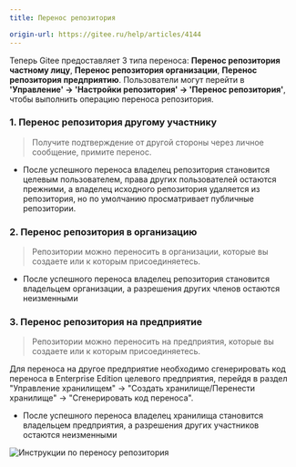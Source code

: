 ```yaml
---
title: Перенос репозитория

origin-url: https://gitee.ru/help/articles/4144
---
```


Теперь Gitee предоставляет 3 типа переноса: **Перенос репозитория частному лицу**, **Перенос репозитория организации**, **Перенос репозитория предприятию**. Пользователи могут перейти в **'Управление' -> 'Настройки репозитория' -> 'Перенос репозитория'**, чтобы выполнить операцию переноса репозитория.

### 1. Перенос репозитория другому участнику

> Получите подтверждение от другой стороны через личное сообщение, примите перенос.

- После успешного переноса владелец репозитория становится целевым пользователем, права других пользователей остаются прежними, а владелец исходного репозитория удаляется из репозитория, но по умолчанию просматривает публичные репозитории.

### 2. Перенос репозитория в организацию

> Репозитории можно переносить в организации, которые вы создаете или к которым присоединяетесь.

- После успешного переноса владелец репозитория становится владельцем организации, а разрешения других членов остаются неизменными

### 3. Перенос репозитория на предприятие

> Репозитории можно переносить на предприятия, которые вы создаете или к которым присоединяетесь.
>
Для переноса на другое предприятие необходимо сгенерировать код переноса в Enterprise Edition целевого предприятия, перейдя в раздел "Управление хранилищем" -> "Создать хранилище/Перенести хранилище" -> "Сгенерировать код переноса".

- После успешного переноса владелец хранилища становится владельцем предприятия, а разрешения других участников остаются неизменными

![Инструкции по переносу репозитория](https://images.gitee.ru/uploads/images/2019/1209/143705_bbc580c4_551147.png "Repository Transfer Instructions")